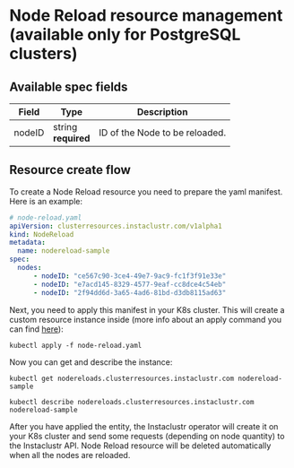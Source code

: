 # Node Reload resource management (available only for PostgreSQL clusters)

## Available spec fields

| Field                             | Type                          | Description                                        |
|-----------------------------------|-------------------------------|----------------------------------------------------|
| nodeID                            | string <br /> **required**    | ID of the Node to be reloaded.                     |

## Resource create flow
To create a Node Reload resource you need to prepare the yaml manifest. Here is an example:
```yaml
# node-reload.yaml
apiVersion: clusterresources.instaclustr.com/v1alpha1
kind: NodeReload
metadata:
  name: nodereload-sample
spec:
  nodes:
      - nodeID: "ce567c90-3ce4-49e7-9ac9-fc1f3f91e33e"
      - nodeID: "e7acd145-8329-4577-9eaf-cc8dce4c54eb"
      - nodeID: "2f94dd6d-3a65-4ad6-81bd-d3db8115ad63"
```

Next, you need to apply this manifest in your K8s cluster. This will create a custom resource instance inside (more info about an apply command you can find [here](https://kubernetes.io/docs/reference/generated/kubectl/kubectl-commands#apply)):

```console
kubectl apply -f node-reload.yaml
```

Now you can get and describe the instance:

```console
kubectl get nodereloads.clusterresources.instaclustr.com nodereload-sample
```
```console
kubectl describe nodereloads.clusterresources.instaclustr.com nodereload-sample
```

After you have applied the entity, the Instaclustr operator will create it on your K8s cluster and send some requests (depending on node quantity) to the Instaclustr API. Node Reload resource will be deleted automatically when all the nodes are reloaded.